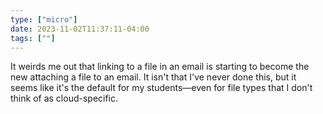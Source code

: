 ```yaml
---
type: ["micro"]
date: 2023-11-02T11:37:11-04:00
tags: [""]
---
```

It weirds me out that linking to a file in an email is starting to become the new attaching a file to an email. It isn't that I've never done this, but it seems like it's the default for my students—even for file types that I don't think of as cloud-specific.
